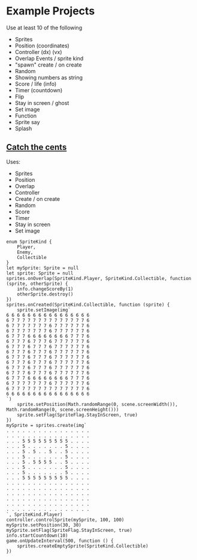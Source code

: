 # Example Projects

Use at least 10 of the following
* Sprites
* Position (coordinates)
* Controller (dx) (vx)
* Overlap Events / sprite kind
* "spawn" create / on create
* Random
* Showing numbers as string
* Score / life (info)
* Timer (countdown)
* Flip
* Stay in screen / ghost
* Set image
* Function
* Sprite say
* Splash


## [Catch the cents](https://makecode.com/_2WKKYbDri5Kc)

Uses:
* Sprites
* Position
* Overlap
* Controller
* Create / on create
* Random
* Score
* Timer
* Stay in screen
* Set image

```blocks
enum SpriteKind {
    Player,
    Enemy,
    Collectible
}
let mySprite: Sprite = null
let sprite: Sprite = null
sprites.onOverlap(SpriteKind.Player, SpriteKind.Collectible, function (sprite, otherSprite) {
    info.changeScoreBy(1)
    otherSprite.destroy()
})
sprites.onCreated(SpriteKind.Collectible, function (sprite) {
    sprite.setImage(img`
6 6 6 6 6 6 6 6 6 6 6 6 6 6 6 6 
6 7 7 7 7 7 7 7 7 7 7 7 7 7 7 6 
6 7 7 7 7 7 7 7 6 7 7 7 7 7 7 6 
6 7 7 7 7 7 7 7 6 7 7 7 7 7 7 6 
6 7 7 7 6 6 6 6 6 6 6 6 7 7 7 6 
6 7 7 7 6 7 7 7 6 7 7 7 7 7 7 6 
6 7 7 7 6 7 7 7 6 7 7 7 7 7 7 6 
6 7 7 7 6 7 7 7 6 7 7 7 7 7 7 6 
6 7 7 7 6 7 7 7 6 7 7 7 7 7 7 6 
6 7 7 7 6 7 7 7 6 7 7 7 7 7 7 6 
6 7 7 7 6 7 7 7 6 7 7 7 7 7 7 6 
6 7 7 7 6 7 7 7 6 7 7 7 7 7 7 6 
6 7 7 7 6 6 6 6 6 6 6 6 7 7 7 6 
6 7 7 7 7 7 7 7 6 7 7 7 7 7 7 6 
6 7 7 7 7 7 7 7 7 7 7 7 7 7 7 6 
6 6 6 6 6 6 6 6 6 6 6 6 6 6 6 6 
`)
    sprite.setPosition(Math.randomRange(0, scene.screenWidth()), Math.randomRange(0, scene.screenHeight()))
    sprite.setFlag(SpriteFlag.StayInScreen, true)
})
mySprite = sprites.create(img`
. . . . . . . . . . . . . . . . 
. . . . . . . . . . . . . . . . 
. . . 5 5 5 5 5 5 5 5 5 . . . . 
. . . 5 . . . . . . . 5 . . . . 
. . . 5 . 5 . . 5 . . 5 . . . . 
. . . 5 . . . . . . . 5 . . . . 
. . . 5 . 5 5 5 5 . . 5 . . . . 
. . . 5 . . . . . . . 5 . . . . 
. . . 5 . . . . . . . 5 . . . . 
. . . 5 5 5 5 5 5 5 5 5 . . . . 
. . . . . . . . . . . . . . . . 
. . . . . . . . . . . . . . . . 
. . . . . . . . . . . . . . . . 
. . . . . . . . . . . . . . . . 
. . . . . . . . . . . . . . . . 
. . . . . . . . . . . . . . . . 
`, SpriteKind.Player)
controller.controlSprite(mySprite, 100, 100)
mySprite.setPosition(30, 30)
mySprite.setFlag(SpriteFlag.StayInScreen, true)
info.startCountdown(10)
game.onUpdateInterval(500, function () {
    sprites.createEmptySprite(SpriteKind.Collectible)
})
```